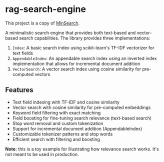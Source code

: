 # rag-search-engine
This project is a copy of [MinSearch](https://github.com/alexeygrigorev/minsearch). 

A minimalistic search engine that provides both text-based and vector-based search capabilities. The library provides three implementations:

1. `Index`: A basic search index using scikit-learn's TF-IDF vectorizer for text fields
2. `AppendableIndex`: An appendable search index using an inverted index implementation that allows for incremental document addition
3. `VectorSearch`: A vector search index using cosine similarity for pre-computed vectors

## Features

- Text field indexing with TF-IDF and cosine similarity
- Vector search with cosine similarity for pre-computed embeddings
- Keyword field filtering with exact matching
- Field boosting for fine-tuning search relevance (text-based search)
- Stop word removal and custom tokenization
- Support for incremental document addition (AppendableIndex)
- Customizable tokenizer patterns and stop words
- Efficient search with filtering and boosting

__Note:__ this is a toy example for illustrating how relevance search works. It's not meant to be used in production.